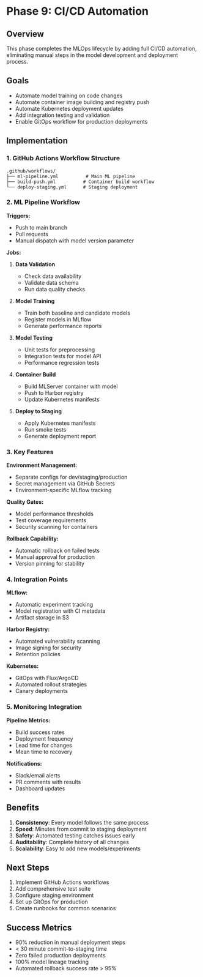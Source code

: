 # Phase 9: CI/CD Automation

## Overview
This phase completes the MLOps lifecycle by adding full CI/CD automation, eliminating manual steps in the model development and deployment process.

## Goals
- Automate model training on code changes
- Automate container image building and registry push
- Automate Kubernetes deployment updates
- Add integration testing and validation
- Enable GitOps workflow for production deployments

## Implementation

### 1. GitHub Actions Workflow Structure

```
.github/workflows/
├── ml-pipeline.yml          # Main ML pipeline
├── build-push.yml          # Container build workflow
└── deploy-staging.yml      # Staging deployment
```

### 2. ML Pipeline Workflow

**Triggers:**
- Push to main branch
- Pull requests
- Manual dispatch with model version parameter

**Jobs:**
1. **Data Validation**
   - Check data availability
   - Validate data schema
   - Run data quality checks

2. **Model Training**
   - Train both baseline and candidate models
   - Register models in MLflow
   - Generate performance reports

3. **Model Testing**
   - Unit tests for preprocessing
   - Integration tests for model API
   - Performance regression tests

4. **Container Build**
   - Build MLServer container with model
   - Push to Harbor registry
   - Update Kubernetes manifests

5. **Deploy to Staging**
   - Apply Kubernetes manifests
   - Run smoke tests
   - Generate deployment report

### 3. Key Features

**Environment Management:**
- Separate configs for dev/staging/production
- Secret management via GitHub Secrets
- Environment-specific MLflow tracking

**Quality Gates:**
- Model performance thresholds
- Test coverage requirements
- Security scanning for containers

**Rollback Capability:**
- Automatic rollback on failed tests
- Manual approval for production
- Version pinning for stability

### 4. Integration Points

**MLflow:**
- Automatic experiment tracking
- Model registration with CI metadata
- Artifact storage in S3

**Harbor Registry:**
- Automated vulnerability scanning
- Image signing for security
- Retention policies

**Kubernetes:**
- GitOps with Flux/ArgoCD
- Automated rollout strategies
- Canary deployments

### 5. Monitoring Integration

**Pipeline Metrics:**
- Build success rates
- Deployment frequency
- Lead time for changes
- Mean time to recovery

**Notifications:**
- Slack/email alerts
- PR comments with results
- Dashboard updates

## Benefits

1. **Consistency**: Every model follows the same process
2. **Speed**: Minutes from commit to staging deployment
3. **Safety**: Automated testing catches issues early
4. **Auditability**: Complete history of all changes
5. **Scalability**: Easy to add new models/experiments

## Next Steps

1. Implement GitHub Actions workflows
2. Add comprehensive test suite
3. Configure staging environment
4. Set up GitOps for production
5. Create runbooks for common scenarios

## Success Metrics

- 90% reduction in manual deployment steps
- < 30 minute commit-to-staging time
- Zero failed production deployments
- 100% model lineage tracking
- Automated rollback success rate > 95%
